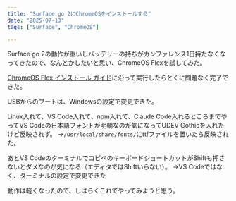 ```yaml
---
title: "Surface go 2にChromeOSをインストールする"
date: "2025-07-13"
tags: ["Surface", "ChromeOS"]

---
```


Surface go 2の動作が重いしバッテリーの持ちがカンファレンス1日持たなくなってきたので、なんとかしたいと思い、ChromeOS Flexを試してみた。

[ChromeOS Flex インストール ガイド](https://support.google.com/chromeosflex/answer/11541904?hl=ja)に沿って実行したらとくに問題なく完了できた。

USBからのブートは、Windowsの設定で変更できた。

Linux入れて、VS Code入れて、npm入れて、Claude Code入れるところまでやってVS Codeの日本語フォントが明朝なのが気になってUDEV Gothicを入れたけど反映されず。
→`/usr/local/share/fonts/`にttfファイルを置いたら反映された。

あとVS CodeのターミナルでコピペのキーボードショートカットがShiftも押さないとダメなのが気になる（エディタではShiftいらない）。
→VS Codeではなく、ターミナルの設定で変更できた

動作は軽くなったので、しばらくこれでやってみようと思う。

